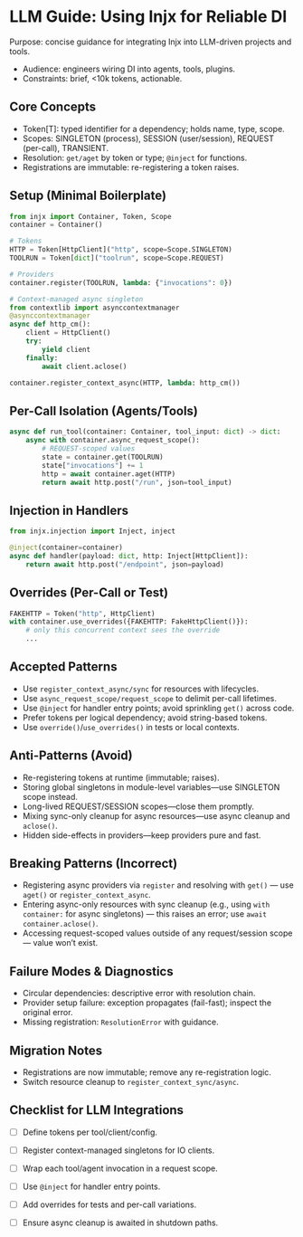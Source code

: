 # LLM Guide: Using Injx for Reliable DI

Purpose: concise guidance for integrating Injx into LLM-driven projects and tools.

- Audience: engineers wiring DI into agents, tools, plugins.
- Constraints: brief, <10k tokens, actionable.

## Core Concepts

- Token[T]: typed identifier for a dependency; holds name, type, scope.
- Scopes: SINGLETON (process), SESSION (user/session), REQUEST (per-call), TRANSIENT.
- Resolution: `get/aget` by token or type; `@inject` for functions.
- Registrations are immutable: re-registering a token raises.

## Setup (Minimal Boilerplate)

```python
from injx import Container, Token, Scope
container = Container()

# Tokens
HTTP = Token[HttpClient]("http", scope=Scope.SINGLETON)
TOOLRUN = Token[dict]("toolrun", scope=Scope.REQUEST)

# Providers
container.register(TOOLRUN, lambda: {"invocations": 0})

# Context-managed async singleton
from contextlib import asynccontextmanager
@asynccontextmanager
async def http_cm():
    client = HttpClient()
    try:
        yield client
    finally:
        await client.aclose()

container.register_context_async(HTTP, lambda: http_cm())
```

## Per-Call Isolation (Agents/Tools)

```python
async def run_tool(container: Container, tool_input: dict) -> dict:
    async with container.async_request_scope():
        # REQUEST-scoped values
        state = container.get(TOOLRUN)
        state["invocations"] += 1
        http = await container.aget(HTTP)
        return await http.post("/run", json=tool_input)
```

## Injection in Handlers

```python
from injx.injection import Inject, inject

@inject(container=container)
async def handler(payload: dict, http: Inject[HttpClient]):
    return await http.post("/endpoint", json=payload)
```

## Overrides (Per-Call or Test)

```python
FAKEHTTP = Token("http", HttpClient)
with container.use_overrides({FAKEHTTP: FakeHttpClient()}):
    # only this concurrent context sees the override
    ...
```

## Accepted Patterns

- Use `register_context_async/sync` for resources with lifecycles.
- Use `async_request_scope/request_scope` to delimit per-call lifetimes.
- Use `@inject` for handler entry points; avoid sprinkling `get()` across code.
- Prefer tokens per logical dependency; avoid string-based tokens.
- Use `override()`/`use_overrides()` in tests or local contexts.

## Anti-Patterns (Avoid)

- Re-registering tokens at runtime (immutable; raises).
- Storing global singletons in module-level variables—use SINGLETON scope instead.
- Long-lived REQUEST/SESSION scopes—close them promptly.
- Mixing sync-only cleanup for async resources—use async cleanup and `aclose()`.
- Hidden side-effects in providers—keep providers pure and fast.

## Breaking Patterns (Incorrect)

- Registering async providers via `register` and resolving with `get()` — use `aget()` or `register_context_async`.
- Entering async-only resources with sync cleanup (e.g., using `with container:` for async singletons) — this raises an error; use `await container.aclose()`.
- Accessing request-scoped values outside of any request/session scope — value won’t exist.

## Failure Modes & Diagnostics

- Circular dependencies: descriptive error with resolution chain.
- Provider setup failure: exception propagates (fail-fast); inspect the original error.
- Missing registration: `ResolutionError` with guidance.

## Migration Notes

- Registrations are now immutable; remove any re-registration logic.
- Switch resource cleanup to `register_context_sync/async`.

## Checklist for LLM Integrations

- [ ] Define tokens per tool/client/config.
- [ ] Register context-managed singletons for IO clients.
- [ ] Wrap each tool/agent invocation in a request scope.
- [ ] Use `@inject` for handler entry points.
- [ ] Add overrides for tests and per-call variations.
- [ ] Ensure async cleanup is awaited in shutdown paths.

